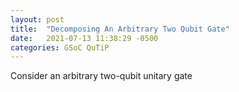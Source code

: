 ```yaml
---
layout: post
title:  "Decomposing An Arbitrary Two Qubit Gate"
date:   2021-07-13 11:38:29 -0500
categories: GSoC QuTiP
---
```


Consider an arbitrary two-qubit unitary gate
